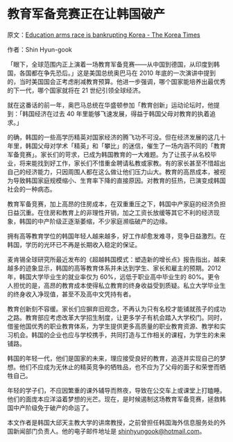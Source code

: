 # 教育军备竞赛正在让韩国破产

原文：[Education arms race is bankrupting Korea - The Korea Times](http://www.koreatimes.co.kr/www/nation/2017/09/357_134735.html)

作者：Shin Hyun-gook

「眼下，全球范围内正上演着一场教育军备竞赛——从中国到德国，从印度到韩国，各国都在争先恐后。」这是美国总统奥巴马在 2010 年底的一次演讲中提到的，当时美国国会正考虑削减教育预算。他进一步强调，哪个国家能培养出最优秀的下一代，哪个国家就将在 21 世纪引领全球经济。

就在这番话的前一年，奥巴马总统在华盛顿参加「教育创新」运动论坛时，他提到：「韩国经济在过去 40 年里能够飞速发展，得益于韩国父母对教育的执着追求。」

的确，韩国的一些高学历精英对国家经济的腾飞功不可没。但在经济发展的这几十年里，韩国父母对学术「精英」和「攀比」的迷信，催生了一场内涵不同的「教育军备竞赛」。家长们的苛求，已成为韩国教育的一大难题。为了让孩子从名校毕业，将来能找到好工作，家长们不惜重金聘请私教或家教。有的家长甚至不惜超出自己的经济能力，只因周围人都在这么做让他们压力山大。教育的高昂成本，被视为导致韩国家庭规模缩小、生育率下降的直接原因。对教育的狂热，已演变成韩国社会的一种病态。

教育军备竞赛，加上高昂的住房成本，在双重重压之下，韩国中产家庭的经济负担日益沉重。在住房和教育上的非理性开销，加之工资长放缓等其它不利的经济现象，韩国的中产阶级正逐渐萎缩，不少家庭濒临破产的边缘。

拥有高等教育学位的韩国年轻人越来越多，好工作却愈发难寻，竞争日益激烈。在韩国，学历的光环已不再是长期收入稳定的保证。

麦肯锡全球研究所最近发布的《超越韩国模式：塑造新的增长点》报告指出，越来越多的迹象显示，韩国的高等教育体系并未达到学生、家长和雇主的预期。2012 年，韩国大学毕业生的就业率仅为 60%，远低于职业高中毕业生的 80%。更令人担忧的是，高昂的教育成本使得私立教育的终身收益受到质疑。私立大学毕业生的终身收入净现值，甚至不及高中文凭持有者。

教育创新刻不容缓。家长们应摒弃旧观念，不再认为只有名校才能铺就孩子的成功之路。教育部应考虑改革大学招生制度，让更多学子有机会踏入大学校门。同时，借鉴他国优秀的职业教育体系，为学生提供更多高质量的职业教育资源、教学和实习机会。韩国的企业也应与学校携手，共同打造与工作相关的课程，为学生的未来铺路。

韩国的年轻一代，他们是国家的未来，理应接受良好的教育，追逐并实现自己的梦想。他们不应成为无休止的精英竞争的牺牲品，也不应为了父母的面子和荣誉而牺牲自己。

年轻的学子们，不应因繁重的课外辅导而熬夜，导致在公交车上或课堂上打瞌睡。他们的面庞本应洋溢着梦想的光芒。现在，是时候遏制这场教育军备竞赛，拯救韩国中产阶级免于破产的命运了。

本文作者是韩国大邱天主教大学的讲席教授，之前曾担任韩国海外信息服务处的外国新闻部门负责人。他的电子邮件地址是 [shinhyungook@hotmail.com](mailto:shinhyungook@hotmail.com)。